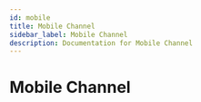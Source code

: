 ```yaml
---
id: mobile
title: Mobile Channel
sidebar_label: Mobile Channel
description: Documentation for Mobile Channel
---
```


# Mobile Channel
